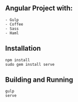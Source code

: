 ## Angular Project with:

    - Gulp
    - Coffee
    - Sass
    - Haml

## Installation

    npm install
    sudo gem install serve

## Building and Running

    gulp
    serve
